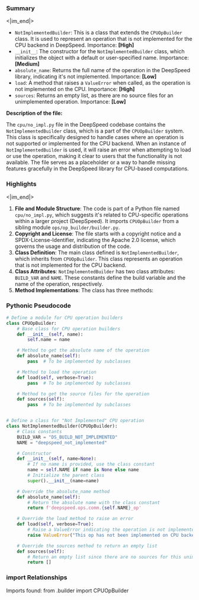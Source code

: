 

### Summary

<|im_end|>

* `NotImplementedBuilder`: This is a class that extends the `CPUOpBuilder` class. It is used to represent an operation that is not implemented for the CPU backend in DeepSpeed. Importance: **[High]**
* `__init__`: The constructor for the `NotImplementedBuilder` class, which initializes the object with a default or user-specified name. Importance: **[Medium]**
* `absolute_name`: Returns the full name of the operation in the DeepSpeed library, indicating it's not implemented. Importance: **[Low]**
* `load`: A method that raises a `ValueError` when called, as the operation is not implemented on the CPU. Importance: **[High]**
* `sources`: Returns an empty list, as there are no source files for an unimplemented operation. Importance: **[Low]** 

**Description of the file:**

The `cpu/no_impl.py` file in the DeepSpeed codebase contains the `NotImplementedBuilder` class, which is a part of the `CPUOpBuilder` system. This class is specifically designed to handle cases where an operation is not supported or implemented for the CPU backend. When an instance of `NotImplementedBuilder` is used, it will raise an error when attempting to load or use the operation, making it clear to users that the functionality is not available. The file serves as a placeholder or a way to handle missing features gracefully in the DeepSpeed library for CPU-based computations.

### Highlights

<|im_end|>

1. **File and Module Structure**: The code is part of a Python file named `cpu/no_impl.py`, which suggests it's related to CPU-specific operations within a larger project (DeepSpeed). It imports `CPUOpBuilder` from a sibling module `ops/op_builder/builder.py`.
2. **Copyright and License**: The file starts with a copyright notice and a SPDX-License-Identifier, indicating the Apache 2.0 license, which governs the usage and distribution of the code.
3. **Class Definition**: The main class defined is `NotImplementedBuilder`, which inherits from `CPUOpBuilder`. This class represents an operation that is not implemented for the CPU backend.
4. **Class Attributes**: `NotImplementedBuilder` has two class attributes: `BUILD_VAR` and `NAME`. These constants define the build variable and the name of the operation, respectively.
5. **Method Implementations**: The class has three methods:

### Pythonic Pseudocode

```python
# Define a module for CPU operation builders
class CPUOpBuilder:
    # Base class for CPU operation builders
    def __init__(self, name):
        self.name = name

    # Method to get the absolute name of the operation
    def absolute_name(self):
        pass  # To be implemented by subclasses

    # Method to load the operation
    def load(self, verbose=True):
        pass  # To be implemented by subclasses

    # Method to get the source files for the operation
    def sources(self):
        pass  # To be implemented by subclasses


# Define a class for "Not Implemented" CPU operation
class NotImplementedBuilder(CPUOpBuilder):
    # Class constants
    BUILD_VAR = "DS_BUILD_NOT_IMPLEMENTED"
    NAME = "deepspeed_not_implemented"

    # Constructor
    def __init__(self, name=None):
        # If no name is provided, use the class constant
        name = self.NAME if name is None else name
        # Initialize the parent class
        super().__init__(name=name)

    # Override the absolute_name method
    def absolute_name(self):
        # Return the absolute name with the class constant
        return f'deepspeed.ops.comm.{self.NAME}_op'

    # Override the load method to raise an error
    def load(self, verbose=True):
        # Raise a ValueError indicating the operation is not implemented on CPU
        raise ValueError("This op has not been implemented on CPU backend.")

    # Override the sources method to return an empty list
    def sources(self):
        # Return an empty list since there are no sources for this unimplemented op
        return []
```


### import Relationships

Imports found:
from .builder import CPUOpBuilder